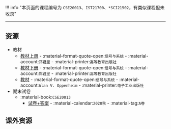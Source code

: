 !!! info "本页面的课程编号为 `CSE20013`、`IST21700`、`*SCI21502`，有类似课程但未收录"

---

## 资源
- 教材  
    - [教材上册](https://api.ecylt.top/v1/lanzou_link?url=https://cqu-openlib.lanzout.com/i8XmI22qpq3a&type=down) - :material-format-quote-open:`信号与系统` - :material-account:`郑君里` - :material-printer:`高等教育出版社`  
    - [教材下册](https://api.ecylt.top/v1/lanzou_link?url=https://cqu-openlib.lanzout.com/ikOfm22qpqwj&type=down) - :material-format-quote-open:`信号与系统` - :material-account:`郑君里` - :material-printer:`高等教育出版社`  
    - [教材](https://api.ecylt.top/v1/lanzou_link?url=https://cqu-openlib.lanzout.com/ihfxP22qpp0b&type=down) - :material-format-quote-open:`信号与系统` - :material-account:`Alan V. Oppenheim` - :material-printer:`电子工业出版社`  
- 期末试卷  
    - :material-book:`CSE20013`  
        - [试卷+答案](https://api.ecylt.top/v1/lanzou_link?url=https://cqu-openlib.lanzout.com/ivVNk21ofeif&type=down) - :material-calendar:`2020秋` - :material-tag:`A卷`  

## 课外资源  